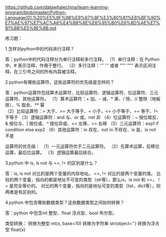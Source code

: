 https://github.com/datawhalechina/team-learning-program/blob/master/Python-Language/01.%20%E5%8F%98%E9%87%8F%E3%80%81%E8%BF%90%E7%AE%97%E7%AC%A6%E4%B8%8E%E6%95%B0%E6%8D%AE%E7%B1%BB%E5%9E%8B.md

练习题：

1.怎样对python中的代码进行注释？

答：python中的代码注释分为单行注释和多行注释。
（1）单行注释：在 Python 中，# 表示注释，作用于整行。
（2）多行注释：''' ''' 或者 """ """ 表示区间注释，在三引号之间的所有内容被注释。

2.python有哪些运算符，这些运算符的优先级是怎样的？

答：python运算符包括算术运算符、比较运算符、逻辑运算符、位运算符、三元运算符、其他运算符。
（1）算术运算符：+	加、-	减、*	乘、/	除、//	整除（地板除）、%	取余、**	幂	
（2）比较运算符：>	大于、>=	大于等于、<	小于、<=	小于等于、==	等于、!=	不等于
（3）逻辑运算符：and	与、or	或、not	非
（4）位运算符：~	按位取反、&	按位与、|	按位或、^	按位异或、<<	左移、>>	右移
（5）三元运算符：exp1 if condition else exp2
（6）其他运算符：in	存在、not in	不存在、is	是、is not	不是

运算符的优先级：
（1）一元运算符优于二元运算符。
（2）先算术运算，后移位运算，最后位运算。
（3）逻辑运算最后结合。

3.python 中 is, is not 与 ==, != 的区别是什么？

答：is, is not 对比的是两个变量的内存地址。
==, != 对比的是两个变量的值。
比较的两个变量，指向的都是地址不可变的类型（str等），那么is，is not 和 ==，！= 是完全等价的。
对比的两个变量，指向的是地址可变的类型（list，dict等），则两者是有区别的。

4.python 中包含哪些数据类型？这些数据类型之间如何转换？

答：python 中包含int	整型、float	浮点型、bool	布尔型。

类型转换：
转换为整型 int(x, base=10)
转换为字符串 str(object='')
转换为浮点型 float(x)
